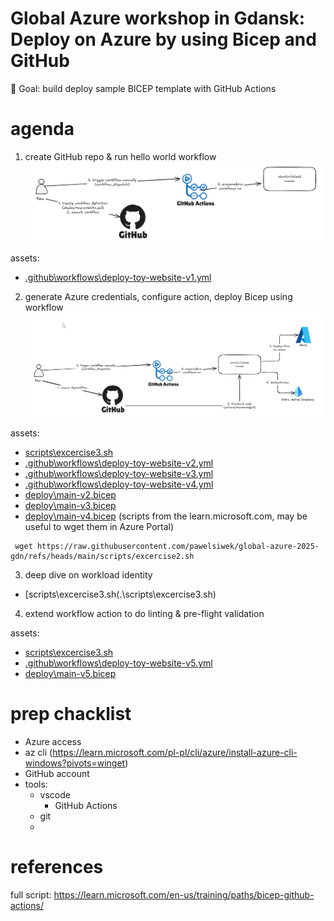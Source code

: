 # Global Azure workshop in Gdansk: Deploy on Azure by using Bicep and GitHub
🎯 Goal: build deploy sample BICEP template with GitHub Actions

# agenda
1) create GitHub repo & run hello world workflow
![image](img/1-excercise.png)

assets:
* [.github\workflows\deploy-toy-website-v1.yml](.github\workflows\deploy-toy-website-v1.yml)


2) generate Azure credentials, configure action, deploy Bicep using workflow
![image](img/2-excercise.png)

assets:
* [scripts\excercise3.sh](.\scripts\excercise2.sh)
* [.github\workflows\deploy-toy-website-v2.yml](.github\workflows\deploy-toy-website-v2.yml)
* [.github\workflows\deploy-toy-website-v3.yml](.github\workflows\deploy-toy-website-v3.yml)
* [.github\workflows\deploy-toy-website-v4.yml](.github\workflows\deploy-toy-website-v4.yml)
* [deploy\main-v2.bicep](.deploy\main-v2.bicep)
* [deploy\main-v3.bicep](.deploy\main-v3.bicep)
* [deploy\main-v4.bicep](.deploy\main-v4.bicep)
(scripts from the learn.microsoft.com, may be useful to wget them in Azure Portal)
```
 wget https://raw.githubusercontent.com/pawelsiwek/global-azure-2025-gdn/refs/heads/main/scripts/excercise2.sh
```

3) deep dive on workload identity
* [scripts\excercise3.sh(.\scripts\excercise3.sh)

4) extend workflow action to do linting & pre-flight validation

assets:
* [scripts\excercise3.sh](.\scripts\excercise4.sh)
* [.github\workflows\deploy-toy-website-v5.yml](.github\workflows\deploy-toy-website-v5.yml)
* [deploy\main-v5.bicep](.deploy\main-v5.bicep)


# prep chacklist
* Azure access
* az cli (https://learn.microsoft.com/pl-pl/cli/azure/install-azure-cli-windows?pivots=winget)
* GitHub account
* tools:
    * vscode
      * GitHub Actions
    * git
    *


# references
full script: https://learn.microsoft.com/en-us/training/paths/bicep-github-actions/ 